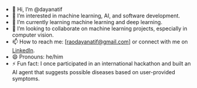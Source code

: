 - 👋 Hi, I’m @dayanatif
- 👀 I’m interested in machine learning, AI, and software development.
- 🌱 I’m currently learning machine learning and deep learning.
- 💞️ I’m looking to collaborate on machine learning projects, especially in computer vision.
- 📫 How to reach me: [raodayanatif@gmail.com] or connect with me on [LinkedIn](https://www.linkedin.com/in/dayan-atif/).
- 😄 Pronouns: he/him
- ⚡ Fun fact: I once participated in an international hackathon and built an AI agent that suggests possible diseases based on user-provided symptoms.


<!---
dayanatif/dayanatif is a ✨ special ✨ repository because its `README.md` (this file) appears on your GitHub profile.
You can click the Preview link to take a look at your changes.
--->
